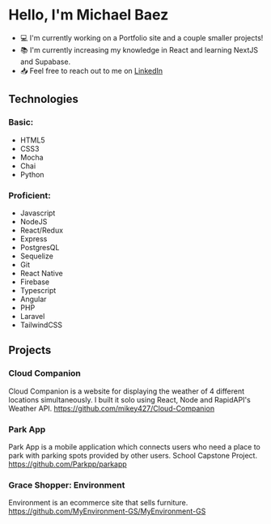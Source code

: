 # Hello, I'm Michael Baez
- 💻 I'm currently working on a Portfolio site and a couple smaller projects!
- 📚 I'm currently increasing my knowledge in React and learning NextJS and Supabase.
- 📥 Feel free to reach out to me on [LinkedIn](https://www.linkedin.com/in/michaeldbaez/)

## Technologies
### Basic:
  - HTML5
  - CSS3
  - Mocha
  - Chai
  - Python

### Proficient:
  - Javascript
  - NodeJS
  - React/Redux
  - Express
  - PostgresQL
  - Sequelize
  - Git
  - React Native
  - Firebase
  - Typescript
  - Angular
  - PHP
  - Laravel
  - TailwindCSS

## Projects

### Cloud Companion
Cloud Companion is a website for displaying the weather of 4 different locations simultaneously. I built it solo using React, Node and RapidAPI's Weather API.
https://github.com/mikey427/Cloud-Companion

### Park App
Park App is a mobile application which connects users who need a place to park with parking spots provided by other users. School Capstone Project.
https://github.com/Parkpp/parkapp

### Grace Shopper: Environment
Environment is an ecommerce site that sells furniture.
https://github.com/MyEnvironment-GS/MyEnvironment-GS

<!--
**mikey427/mikey427** is a ✨ _special_ ✨ repository because its `README.md` (this file) appears on your GitHub profile.

Here are some ideas to get you started:

- 🔭 I’m currently working on ...
- 🌱 I’m currently learning ...
- 👯 I’m looking to collaborate on ...
- 🤔 I’m looking for help with ...
- 💬 Ask me about ...
- 📫 How to reach me: ...
- 😄 Pronouns: ...
- ⚡ Fun fact: ...
-->
